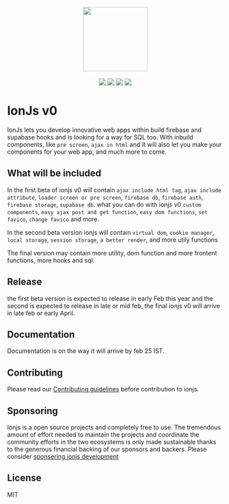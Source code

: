 <p align="center">
  <img src="https://i.ibb.co/m6Nf2z7/20220217-114352.png" width="150px">
  <br><br>
  <img src="https://badgen.net/github/open-issues/Educlicko2o/ionjs"/>
  <img src="https://img.shields.io/github/contributors/Educlicko2o/ionjs.svg">
  <img src="https://badgen.net/github/license/Educlicko2o/ionjs">
  <img src="https://img.shields.io/github/release/Educlicko2o/ionjs.svg"/>
</p>

# IonJs v0

IonJs lets you develop innovative web apps within build firebase and supabase hooks and is looking for a way for SQL too. With inbuild components, like `pre screen`, `ajax in html` and It will also let you make your components for your web app, and much more  to come.

## What will be included

In the first beta of ionjs v0 will contain `ajax include html tag`, `ajax include attribute`, `loader screen or pre screen`, `firebase db`, `firebase auth`, `firebase storage`, `supabase db`. what you can do with ionjs v0 `custom components`, `easy ajax post and get function`, `easy dom functions`, `set favico`, `change favico` and more.

In the second beta version ionjs will contain `virtual dom`, `cookie manager`, `local storage`, `session storage`, `a better render`, and more utily functions

The final version may contain more utility, dom function and more frontent functions, more hooks and sql.

## Release

the first beta version is expected to release in early Feb this year and the second is expected to release in late or mid feb, the final ionjs v0 will arrive in late feb or early April.

## Documentation

Documentation is on the way it will arrive by feb 25 IST.

## Contributing

Please read our [Contributing guidelines](./contributing.md) before contribution to ionjs.

## Sponsoring

Ionjs is a open source projects and completely free to use. The tremendous amount of effort needed to maintain the projects and coordinate the community efforts in the two ecosystems is only made sustainable thanks to the generous financial backing of our sponsors and backers. Please consider [sponsering ionjs development](https://www.patreon.com/educlickdev)

## License

MIT
